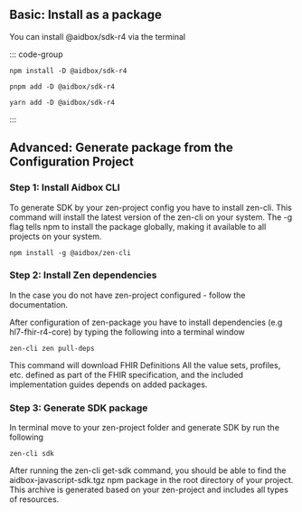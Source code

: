 

## Basic: Install as a package
You can install @aidbox/sdk-r4 via the terminal

::: code-group
```shell [npm]
npm install -D @aidbox/sdk-r4
```

```shell [pnpm]
pnpm add -D @aidbox/sdk-r4
```

```shell [yarn]
yarn add -D @aidbox/sdk-r4
```
:::

## Advanced: Generate package from the Configuration Project

### Step 1: Install Aidbox CLI
To generate SDK by your zen-project config you have to install zen-cli. This command will install the latest version of the zen-cli on your system. The -g flag tells npm to install the package globally, making it available to all projects on your system.

```shell
npm install -g @aidbox/zen-cli
```

### Step 2: Install Zen dependencies
In the case you do not have zen-project configured - follow the documentation.

After configuration of zen-package you have to install dependencies (e.g hl7-fhir-r4-core) by typing the following into a terminal window

```shell
zen-cli zen pull-deps
```

This command will download FHIR Definitions All the value sets, profiles, etc. defined as part of the FHIR specification, and the included implementation guides depends on added packages.

### Step 3: Generate SDK package
In terminal move to your zen-project folder and generate SDK by run the following

```shell
zen-cli sdk
```

After running the zen-cli get-sdk command, you should be able to find the aidbox-javascript-sdk.tgz npm package in the root directory of your project. This archive is generated based on your zen-project and includes all types of resources.
